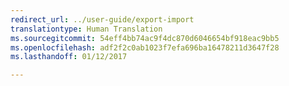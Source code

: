 ```yaml
---
redirect_url: ../user-guide/export-import
translationtype: Human Translation
ms.sourcegitcommit: 54eff4bb74ac9f4dc870d6046654bf918eac9bb5
ms.openlocfilehash: adf2f2c0ab1023f7efa696ba16478211d3647f28
ms.lasthandoff: 01/12/2017

---
```

